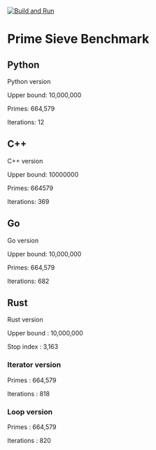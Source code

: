 [![Build and Run](https://github.com/schleising/prime-sieve/actions/workflows/build_and_run.yaml/badge.svg)](https://github.com/schleising/prime-sieve/actions/workflows/build_and_run.yaml)
# Prime Sieve Benchmark

## Python
Python version

Upper bound: 10,000,000

Primes:      664,579

Iterations:  12



## C++
C++ version

Upper bound: 10000000

Primes:      664579

Iterations:  369




## Go
Go version

Upper bound: 10,000,000

Primes:      664,579

Iterations:  682



## Rust
Rust version

Upper bound   : 10,000,000

Stop index    : 3,163

### Iterator version

Primes        : 664,579

Iterations    : 818

### Loop version

Primes        : 664,579

Iterations    : 820



